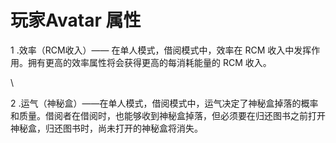 # 玩家Avatar 属性

1 .效率（RCM收入）—— 在单人模式，借阅模式中，效率在 RCM 收入中发挥作用。拥有更高的效率属性将会获得更高的每消耗能量的 RCM 收入。

\


2 .运气（神秘盒）——在单人模式，借阅模式中，运气决定了神秘盒掉落的概率和质量。借阅者在借阅时，也能够收到神秘盒掉落，但必须要在归还图书之前打开神秘盒，归还图书时，尚未打开的神秘盒将消失。

